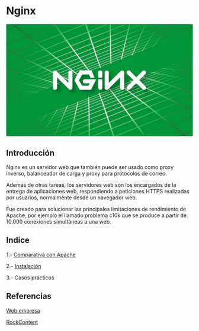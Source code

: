 # Nginx

![image](/img/nginx.jpg)

## Introducción
Nginx es un servidor web que también puede ser usado como proxy inverso, balanceador de carga y proxy para protocolos de correo.

Además de otras tareas, los servidores web son los encargados de la entrega de aplicaciones web, respondiendo a peticiones HTTPS realizadas por usuarios, normalmente desde un navegador web.

Fue creado para solucionar las principales limitaciones de rendimiento de Apache, por ejemplo el llamado problema c10k que se produce a partir de 10.000 conexiones simultáneas a una web.

## Indice
1.- [Comparativa con Apache](comparativa.md)

2.- [Instalación](instalacion.md)

3.- Casos prácticos


## Referencias
[Web empresa](https://www.webempresa.com/hosting/nginx-que-es.html#:~:text=Nginx%20es%20un%20servidor%20web,normalmente%20desde%20un%20navegador%20web.) 

[RockContent](https://rockcontent.com/es/blog/nginx/)
